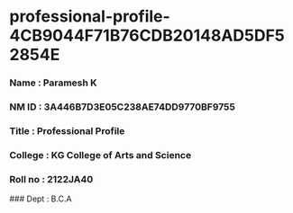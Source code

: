 # professional-profile-4CB9044F71B76CDB20148AD5DF52854E

### Name : Paramesh K
### NM ID : 3A446B7D3E05C238AE74DD9770BF9755
### Title : Professional Profile
### College : KG College of Arts and Science
### Roll no : 2122JA40
### Dept : B.C.A
